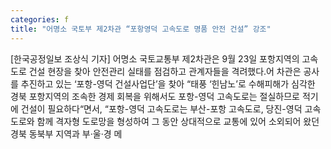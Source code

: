 ```yaml
---
categories: f
title: "어명소 국토부 제2차관 “포항영덕 고속도로 명품 안전 건설” 강조"
---
```

[한국공정일보 조상식 기자] 어명소 국토교통부 제2차관은 9월 23일 포항지역의 고속도로 건설 현장을 찾아 안전관리 실태를 점검하고 관계자들을 격려했다.어 차관은 공사를 추진하고 있는 ‘포항-영덕 건설사업단’을 찾아 “태풍 ‘힌남노’로 수해피해가 심각한 경북 포항지역의 조속한 경제 회복을 위해서도 포항-영덕 고속도로는 절실하므로 적기에 건설이 필요하다“면서, “포항-영덕 고속도로는 부산-포항 고속도로, 당진-영덕 고속도로와 함께 격자형 도로망을 형성하여 그 동안 상대적으로 교통에 있어 소외되어 왔던 경북 동북부 지역과 부·울·경 메
